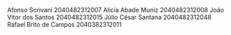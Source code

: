 Afonso Scrivani             2040482312007
Alicia Abade Muniz          2040482312008
João Vitor dos Santos       2040482312015
Júlio César Santana         2040482312048
Rafael Brito de Campos      2040382312011